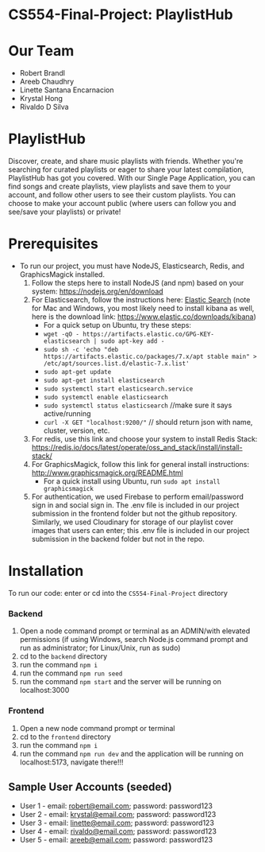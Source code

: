 # CS554-Final-Project: PlaylistHub

# Our Team
- Robert Brandl
- Areeb Chaudhry
- Linette Santana Encarnacion
- Krystal Hong
- Rivaldo D Silva
# PlaylistHub
Discover, create, and share music playlists with friends. Whether you're searching for curated playlists or eager to share your latest compilation, PlaylistHub has got you covered. With our Single Page Application, you can find songs and create playlists, view playlists and save them to your account, and follow other users to see their custom playlists. You can choose to make your account public (where users can follow you and see/save your playlists) or private!

# Prerequisites
- To run our project, you must have NodeJS, Elasticsearch, Redis, and GraphicsMagick installed.
  1. Follow the steps here to install NodeJS (and npm) based on your system: https://nodejs.org/en/download
  2. For Elasticsearch, follow the instructions here: [Elastic Search](https://www.elastic.co/downloads/elasticsearch?msclkid=f60fbe6acecf172e6690d85d1e5c5da6&utm_campaign=Bing-B-Amer-US&utm_content=Brand-Core-install-EXT&utm_source=bing&utm_medium=cpc&device=c&utm_term=elasticsearch%20install&msclkid=f60fbe6acecf172e6690d85d1e5c5da6) (note for Mac and Windows, you most likely need to install kibana as well, here is the download link: https://www.elastic.co/downloads/kibana)
     - For a quick setup on Ubuntu, try these steps:
     - `wget -qO - https://artifacts.elastic.co/GPG-KEY-elasticsearch | sudo apt-key add -`
     -  `sudo sh -c 'echo "deb https://artifacts.elastic.co/packages/7.x/apt stable main" > /etc/apt/sources.list.d/elastic-7.x.list'`
     -  `sudo apt-get update`
     -  `sudo apt-get install elasticsearch`
     -  `sudo systemctl start elasticsearch.service`
     - `sudo systemctl enable elasticsearch`
     - `sudo systemctl status elasticsearch` //make sure it says active/running
     - `curl -X GET "localhost:9200/"` // should return json with name, cluster, version, etc.
  3. For redis, use this link and choose your system to install Redis Stack: https://redis.io/docs/latest/operate/oss_and_stack/install/install-stack/
  4. For GraphicsMagick, follow this link for general install instructions: http://www.graphicsmagick.org/README.html
     - For a quick install using Ubuntu, run `sudo apt install graphicsmagick`
  5. For authentication, we used Firebase to perform email/password sign in and social sign in. The .env file is included in our project submission in the frontend folder but not the github repository. Similarly, we used Cloudinary for storage of our playlist cover images that users can enter; this .env file is included in our project submission in the backend folder but not in the repo.

# Installation
To run our code:
enter or cd into the `CS554-Final-Project` directory
### Backend
1. Open a node command prompt or terminal as an ADMIN/with elevated permissions (if using Windows, search Node.js command prompt and run as administrator; for Linux/Unix, run as sudo)
2. cd to the `backend` directory
3. run the command `npm i`
4. run the command `npm run seed`
5. run the command `npm start` and the server will be running on localhost:3000
### Frontend
1. Open a new node command prompt or terminal
2. cd to the `frontend` directory
3. run the command `npm i`
4. run the command `npm run dev` and the application will be running on localhost:5173, navigate there!!!
## Sample User Accounts (seeded)
- User 1 - email: robert@email.com; password: password123
- User 2 - email: krystal@email.com; password: password123
- User 3 - email: linette@email.com; password: password123
- User 4 - email: rivaldo@email.com; password: password123
- User 5 - email: areeb@email.com; password: password123
